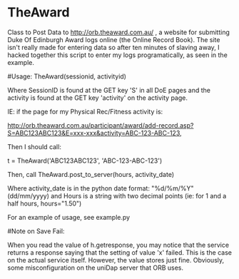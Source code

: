 TheAward
=========

Class to Post Data to http://orb.theaward.com.au/ , a website for submitting Duke Of Edinburgh Award logs online (the Online Record Book). The site isn't really made for entering data so after ten minutes of slaving away, I hacked together this script to enter my logs programatically, as seen in the example. 

#Usage: 
TheAward(sessionid, activityid)

Where SessionID is found at the GET key 'S' in all DoE pages and the activity is found at the GET key 'activity' on the activity page.

IE: if the page for my Physical Rec/Fitness activity is:

http://orb.theaward.com.au/participant/award/add-record.asp?S=ABC123ABC123&E=xxx-xxx&activity=ABC-123-ABC-123,

Then I should call:

t = TheAward('ABC123ABC123', 'ABC-123-ABC-123')

Then, call TheAward.post_to_server(hours, activity_date)

Where activity_date is in the python date format: "%d/%m/%Y" (dd/mm/yyyy)
and Hours is a string with two decimal points (ie: for 1 and a half hours, hours="1.50")

For an example of usage, see example.py

#Note on Save Fail:

When you read the value of h.getresponse, you may notice that the service returns a response saying that the setting of value 'x' failed. This is the case on the actual service itself. However, the value stores just fine. Obviously, some misconfiguration on the uniDap server that ORB uses.

